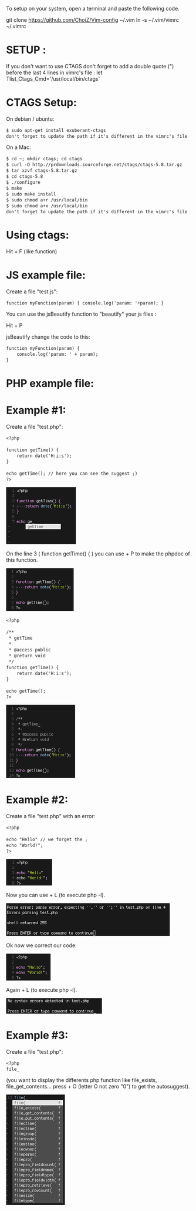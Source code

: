 To setup on your system, open a terminal and paste the following code.

git clone https://github.com/ChoiZ/Vim-config ~/.vim
ln -s ~/.vim/vimrc ~/.vimrc

SETUP :
=======

If you don't want to use CTAGS don't forget to add a double quote (") before the last 4 lines in vimrc's file :
let Tlist_Ctags_Cmd='/usr/local/bin/ctags'

CTAGS Setup:
===

On debian / ubuntu:

	$ sudo apt-get install exuberant-ctags
	don't forget to update the path if it's different in the vimrc's file

On a Mac:

	$ cd ~; mkdir ctags; cd ctags
	$ curl -O http://prdownloads.sourceforge.net/ctags/ctags-5.8.tar.gz
	$ tar xzvf ctags-5.8.tar.gz
	$ cd ctags-5.8
	$ ./configure
	$ make
	$ sudo make install
	$ sudo chmod a+r /usr/local/bin
	$ sudo chmod a+x /usr/local/bin
	don't forget to update the path if it's different in the vimrc's file

Using ctags:
===

Hit <CTRL> + F (like function)

JS example file:
================

Create a file "test.js":

	function myFunction(param) { console.log('param: '+param); }

You can use the jsBeautify function to "beautify" your js files :

Hit <CTRL> + P

jsBeautify change the code to this:

	function myFunction(param) {
		console.log('param: ' + param);
	}

PHP example file:
=================

Example #1:
===

Create a file "test.php":

	<?php

	function getTime() {
		return date('H:i:s');
	}

	echo getTime(); // here you can see the suggest ;)
	?>

![screenshot1](https://github.com/ChoiZ/Vim-config/raw/master/screenshot1.png)

On the line 3 ( function getTime() { ) you can use <CTRL> + P to make the phpdoc of this function.

![screenshot2](https://github.com/ChoiZ/Vim-config/raw/master/screenshot2.png)

	<?php

	/**
	 * getTime 
	 * 
	 * @access public
	 * @return void
	 */
	function getTime() {
		return date('H:i:s');
	}

	echo getTime();
	?>

![screenshot3](https://github.com/ChoiZ/Vim-config/raw/master/screenshot3.png)


Example #2: 
===

Create a file "test.php" with an error:

	<?php 

	echo "Hello" // we forget the ;
	echo "World!";
	?>

![screenshot4](https://github.com/ChoiZ/Vim-config/raw/master/screenshot4.png)

Now you can use <CTRL> + L (to execute php -l).

![screenshot5](https://github.com/ChoiZ/Vim-config/raw/master/screenshot5.png)

Ok now we correct our code:

![screenshot6](https://github.com/ChoiZ/Vim-config/raw/master/screenshot6.png)

Again <CTRL> + L (to execute php -l).

![screenshot7](https://github.com/ChoiZ/Vim-config/raw/master/screenshot7.png)


Example #3:
===

Create a file "test.php":

	<?php
	file_

(you want to display the differents php function like file_exists, file_get_contents... press <CTRL> + O (letter O not zero "0") to get the autosuggest).

![screenshot8](https://github.com/ChoiZ/Vim-config/raw/master/screenshot8.png)
